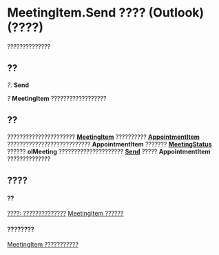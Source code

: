 
# MeetingItem.Send ???? (Outlook)(????)

??????????????


## ??

 _?_. **Send**

 _?_ **MeetingItem** ??????????????????


## ??

?????????????????????? **[MeetingItem](b75730f5-b395-3d66-5acd-b64fd8fcd78f.md)** ?????????? **[AppointmentItem](204a409d-654e-27aa-643a-8344c631b82d.md)** ??????????????????????????? **AppointmentItem** ??????? **[MeetingStatus](cfd970cd-df6c-4537-0a17-b5adab3b667f.md)** ?????? **olMeeting** ????????????????????? **[Send](72f2e997-55ef-b98b-fdd1-7f3b810a28ed.md)** ????? **AppointmentItem** ??????????????


## ????


#### ??


[????: ??????????????](130b6ae1-d1a4-3805-7e9c-75543b93fff5.md)
[MeetingItem ??????](b75730f5-b395-3d66-5acd-b64fd8fcd78f.md)
#### ????????


[MeetingItem ???????????](http://msdn.microsoft.com/library/9ae6a19d-d326-4c37-90d8-5ed9933672a0%28Office.15%29.aspx)